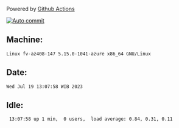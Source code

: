 Powered by [Github Actions](https://github.com/features/actions)

[![Auto commit](https://github.com/hiage/workstation/workflows/Auto%20commit/badge.svg)](https://github.com/hiage/workstation/actions?query=workflow%3A%22Auto+commit%22)

## Machine:
```
Linux fv-az408-147 5.15.0-1041-azure x86_64 GNU/Linux
```
## Date:
```
Wed Jul 19 13:07:58 WIB 2023
```
## Idle:
```
 13:07:58 up 1 min,  0 users,  load average: 0.84, 0.31, 0.11
```
